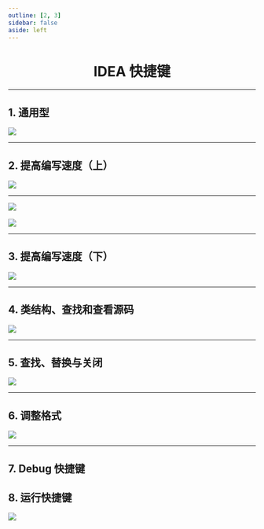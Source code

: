 ```yaml
---
outline: [2, 3]
sidebar: false
aside: left
---
```


<h1 style="text-align: center; font-weight: bold;">IDEA 快捷键</h1>

---

## 1. 通用型

<div style="width: 800px; margin: 0 auto;">
  <img src="./1.png">
</div>

<hr/>

## 2. 提高编写速度（上）

<div style="width: 800px; margin: 0 auto;">
  <img src="./2.png">
</div>

<hr/>

<div style="width: 800px; margin: 0 auto;">
  <img src="./3.png">
</div>

<br/>

<div style="width: 800px; margin: 0 auto;">
  <img src="./3.png">
</div>

<hr/>

## 3. 提高编写速度（下）

<div style="width: 800px; margin: 0 auto;">
  <img src="./5.png">
</div>

<hr/>

## 4. 类结构、查找和查看源码

<div style="width: 800px; margin: 0 auto;">
  <img src="./6.png">
</div>

<hr/>

## 5. 查找、替换与关闭

<div style="width: 800px; margin: 0 auto;">
  <img src="./7.png">
</div>

<hr/>

## 6. 调整格式

<div style="width: 800px; margin: 0 auto;">
  <img src="./8.png">
</div>

<hr/>

## 7. Debug 快捷键

## 8. 运行快捷键

<div style="width: 800px; margin: 0 auto;">
  <img src="./9.png">
</div>
